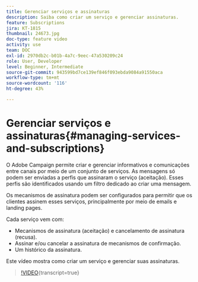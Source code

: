 ```yaml
---
title: Gerenciar serviços e assinaturas
description: Saiba como criar um serviço e gerenciar assinaturas.
feature: Subscriptions
jira: KT-1815
thumbnail: 24673.jpg
doc-type: feature video
activity: use
team: DOC
exl-id: 2970db2c-b01b-4a7c-9eec-47a530209c24
role: User, Developer
level: Beginner, Intermediate
source-git-commit: 943599bd7ce139ef846f093ebda9084a91550aca
workflow-type: tm+mt
source-wordcount: '116'
ht-degree: 43%

---
```


# Gerenciar serviços e assinaturas{#managing-services-and-subscriptions}

O Adobe Campaign permite criar e gerenciar informativos e comunicações entre canais por meio de um conjunto de serviços. As mensagens só podem ser enviadas a perfis que assinaram o serviço (aceitação). Esses perfis são identificados usando um filtro dedicado ao criar uma mensagem.

Os mecanismos de assinatura podem ser configurados para permitir que os clientes assinem esses serviços, principalmente por meio de emails e landing pages.

Cada serviço vem com:

* Mecanismos de assinatura (aceitação) e cancelamento de assinatura (recusa).
* Assinar e/ou cancelar a assinatura de mecanismos de confirmação.
* Um histórico da assinatura.

Este vídeo mostra como criar um serviço e gerenciar suas assinaturas.

>[!VIDEO](https://video.tv.adobe.com/v/24673?learn=on){transcript=true}
